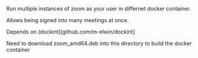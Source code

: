 Run multiple instances of zoom as your user in differnet docker container.

Allows being signed into many meetings at once.

Depends on (dockint)[github.com/m-elwin/dockint]

Need to download zoom_amd64.deb into this directory to build the docker container
